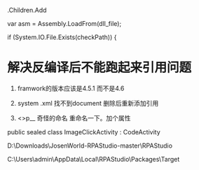 .Children.Add

 var asm = Assembly.LoadFrom(dll_file);

 if (System.IO.File.Exists(checkPath))
                {



# 解决反编译后不能跑起来引用问题

1. framwork的版本应该是4.5.1 而不是4.6

2. system .xml 找不到document 删除后重新添加引用
3. <>p__ 奇怪的命名 重命名一下。加个属性





public sealed class ImageClickActivity : CodeActivity



D:\Downloads\JosenWorld-RPAStudio-master\RPAStudio

C:\Users\admin\AppData\Local\RPAStudio\Packages\Target